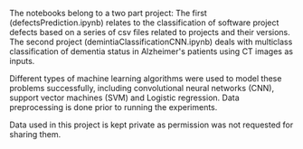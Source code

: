 The notebooks belong to a two part project:
The first (defectsPrediction.ipynb) relates to the classification of software project defects based on a series of csv files related to projects and their versions.
The second project (demintiaClassificationCNN.ipynb) deals with multiclass classification of dementia status in Alzheimer's patients using CT images as inputs.

Different types of machine learning algorithms were used to model these problems successfully, including convolutional neural networks (CNN), support vector machines (SVM) and Logistic regression. Data preprocessing is done prior to running the experiments.

Data used in this project is kept private as permission was not requested for sharing them.
